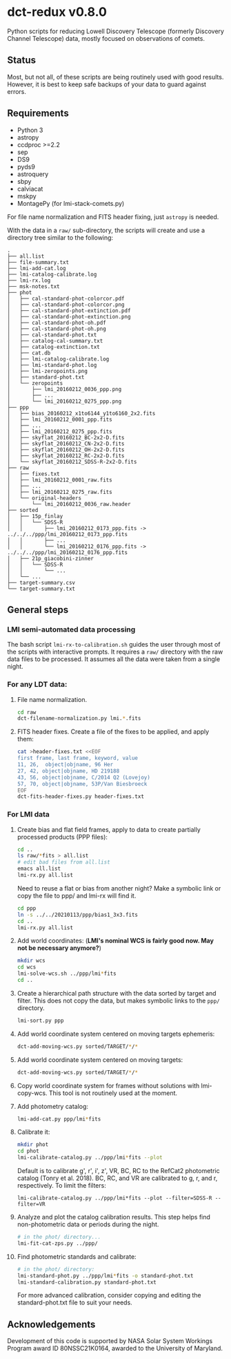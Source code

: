 # dct-redux v0.8.0
Python scripts for reducing Lowell Discovery Telescope (formerly Discovery Channel Telescope) data, mostly focused on observations of comets.

## Status
Most, but not all, of these scripts are being routinely used with good results.  However, it is best to keep safe backups of your data to guard against errors.

## Requirements
* Python 3
* astropy
* ccdproc >=2.2
* sep
* DS9
* pyds9
* astroquery
* sbpy
* calviacat
* mskpy
* MontagePy (for lmi-stack-comets.py)

For file name normalization and FITS header fixing, just `astropy` is needed.

With the data in a `raw/` sub-directory, the scripts will create and use a directory tree similar to the following:

```
.
├── all.list
├── file-summary.txt
├── lmi-add-cat.log
├── lmi-catalog-calibrate.log
├── lmi-rx.log
├── msk-notes.txt
├── phot
│   ├── cal-standard-phot-colorcor.pdf
│   ├── cal-standard-phot-colorcor.png
│   ├── cal-standard-phot-extinction.pdf
│   ├── cal-standard-phot-extinction.png
│   ├── cal-standard-phot-oh.pdf
│   ├── cal-standard-phot-oh.png
│   ├── cal-standard-phot.txt
│   ├── catalog-cal-summary.txt
│   ├── catalog-extinction.txt
│   ├── cat.db
│   ├── lmi-catalog-calibrate.log
│   ├── lmi-standard-phot.log
│   ├── lmi-zeropoints.png
│   ├── standard-phot.txt
│   └── zeropoints
│       ├── lmi_20160212_0036_ppp.png
│       ├── ...
│       └── lmi_20160212_0275_ppp.png
├── ppp
│   ├── bias_20160212_x1to6144_y1to6160_2x2.fits
│   ├── lmi_20160212_0001_ppp.fits
│   ├── ...
│   ├── lmi_20160212_0275_ppp.fits
│   ├── skyflat_20160212_BC-2x2-D.fits
│   ├── skyflat_20160212_CN-2x2-D.fits
│   ├── skyflat_20160212_OH-2x2-D.fits
│   ├── skyflat_20160212_RC-2x2-D.fits
│   └── skyflat_20160212_SDSS-R-2x2-D.fits
├── raw
│   ├── fixes.txt
│   ├── lmi_20160212_0001_raw.fits
│   ├── ...
│   ├── lmi_20160212_0275_raw.fits
│   └── original-headers
│       └── lmi_20160212_0036_raw.header
├── sorted
│   ├── 15p_finlay
│   │   └── SDSS-R
│   │       ├── lmi_20160212_0173_ppp.fits -> ../../../ppp/lmi_20160212_0173_ppp.fits
│   │       ├── ...
│   │       └── lmi_20160212_0176_ppp.fits -> ../../../ppp/lmi_20160212_0176_ppp.fits
│   ├── 21p_giacobini-zinner
│   │   └── SDSS-R
│   │       └── ...
│   └── ...
├── target-summary.csv
└── target-summary.txt
```

## General steps

### LMI semi-automated data processing

The bash script `lmi-rx-to-calibration.sh` guides the user through most of the scripts with interactive prompts.  It requires a `raw/` directory with the raw data files to be processed.  It assumes all the data were taken from a single night.

### For any LDT data:
1. File name normalization.
   ```bash
   cd raw
   dct-filename-normalization.py lmi.*.fits
   ```
1. FITS header fixes.  Create a file of the fixes to be applied, and apply them:
   ```bash
   cat >header-fixes.txt <<EOF
   first frame, last frame, keyword, value
   11, 26,	object|objname, 96 Her
   27, 42, object|objname, HD 219188
   43, 56, object|objname, C/2014 Q2 (Lovejoy)
   57, 70, object|objname, 53P/Van Biesbroeck
   EOF
   dct-fits-header-fixes.py header-fixes.txt
   ```
### For LMI data

1. Create bias and flat field frames, apply to data to create partially processed products (PPP files):
   ```bash
   cd ..
   ls raw/*fits > all.list
   # edit bad files from all.list
   emacs all.list
   lmi-rx.py all.list
   ```

   Need to reuse a flat or bias from another night?  Make a symbolic link or copy the file to ppp/ and lmi-rx will find it.

   ```bash
   cd ppp
   ln -s ../../20210113/ppp/bias1_3x3.fits
   cd ..
   lmi-rx.py all.list
   ```

1. Add world coordinates: (**LMI's nominal WCS is fairly good now.  May not be necessary anymore?**)

	```bash
	mkdir wcs
	cd wcs
	lmi-solve-wcs.sh ../ppp/lmi*fits
	cd ..
	```
	   
1. Create a hierarchical path structure with the data sorted by target and filter.  This does not copy the data, but makes symbolic links to the `ppp/` directory.
   ```bash
   lmi-sort.py ppp
   ```
   
1. Add world coordinate system centered on moving targets ephemeris:

	```bash
	dct-add-moving-wcs.py sorted/TARGET/*/*
	```

1. Add world coordinate system centered on moving targets:

	```bash
	dct-add-moving-wcs.py sorted/TARGET/*/*
	```

1. Copy world coordinate system for frames without solutions with lmi-copy-wcs.  This tool is not routinely used at the moment.

1. Add photometry catalog:

	```bash
	lmi-add-cat.py ppp/lmi*fits
	```

1. Calibrate it:

   ```bash
   mkdir phot
   cd phot
   lmi-calibrate-catalog.py ../ppp/lmi*fits --plot
   ```

   Default is to calibrate g', r', i', z', VR, BC, RC to the RefCat2 photometric catalog (Tonry et al. 2018).  BC, RC, and VR are calibrated to g, r, and r, respectively.  To limit the filters:

   ```
   lmi-calibrate-catalog.py ../ppp/lmi*fits --plot --filter=SDSS-R --filter=VR
   ```

1. Analyze and plot the catalog calibration results.  This step helps find non-photometric data or periods during the night.

   ```bash
   # in the phot/ directory...
   lmi-fit-cat-zps.py ../ppp/
   ```

1. Find photometric standards and calibrate:

   ```bash
   # in the phot/ directory:
   lmi-standard-phot.py ../ppp/lmi*fits -o standard-phot.txt
   lmi-standard-calibration.py standard-phot.txt
   ```

   For more advanced calibration, consider copying and editing the standard-phot.txt file to suit your needs.


## Acknowledgements

Development of this code is supported by NASA Solar System Workings Program award ID 80NSSC21K0164, awarded to the University of Maryland.
